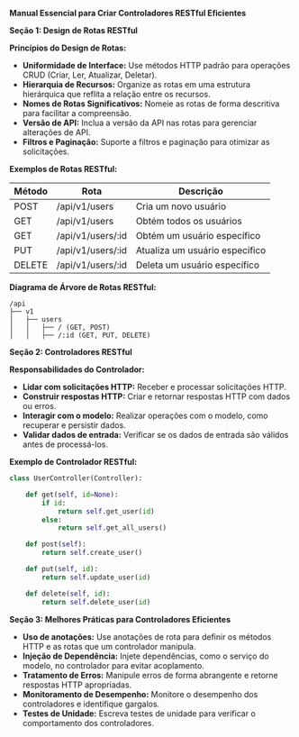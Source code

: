 **Manual Essencial para Criar Controladores RESTful Eficientes**

**Seção 1: Design de Rotas RESTful**

**Princípios do Design de Rotas:**

* **Uniformidade de Interface:** Use métodos HTTP padrão para operações CRUD (Criar, Ler, Atualizar, Deletar).
* **Hierarquia de Recursos:** Organize as rotas em uma estrutura hierárquica que reflita a relação entre os recursos.
* **Nomes de Rotas Significativos:** Nomeie as rotas de forma descritiva para facilitar a compreensão.
* **Versão de API:** Inclua a versão da API nas rotas para gerenciar alterações de API.
* **Filtros e Paginação:** Suporte a filtros e paginação para otimizar as solicitações.

**Exemplos de Rotas RESTful:**

| Método | Rota | Descrição |
|---|---|---|
| POST | /api/v1/users | Cria um novo usuário |
| GET | /api/v1/users | Obtém todos os usuários |
| GET | /api/v1/users/:id | Obtém um usuário específico |
| PUT | /api/v1/users/:id | Atualiza um usuário específico |
| DELETE | /api/v1/users/:id | Deleta um usuário específico |

**Diagrama de Árvore de Rotas RESTful:**

```
/api
├── v1
│   ├── users
│   │   ├── / (GET, POST)
│   │   ├── /:id (GET, PUT, DELETE)
```

**Seção 2: Controladores RESTful**

**Responsabilidades do Controlador:**

* **Lidar com solicitações HTTP:** Receber e processar solicitações HTTP.
* **Construir respostas HTTP:** Criar e retornar respostas HTTP com dados ou erros.
* **Interagir com o modelo:** Realizar operações com o modelo, como recuperar e persistir dados.
* **Validar dados de entrada:** Verificar se os dados de entrada são válidos antes de processá-los.

**Exemplo de Controlador RESTful:**

```python
class UserController(Controller):

    def get(self, id=None):
        if id:
            return self.get_user(id)
        else:
            return self.get_all_users()

    def post(self):
        return self.create_user()

    def put(self, id):
        return self.update_user(id)

    def delete(self, id):
        return self.delete_user(id)
```

**Seção 3: Melhores Práticas para Controladores Eficientes**

* **Uso de anotações:** Use anotações de rota para definir os métodos HTTP e as rotas que um controlador manipula.
* **Injeção de Dependência:** Injete dependências, como o serviço do modelo, no controlador para evitar acoplamento.
* **Tratamento de Erros:** Manipule erros de forma abrangente e retorne respostas HTTP apropriadas.
* **Monitoramento de Desempenho:** Monitore o desempenho dos controladores e identifique gargalos.
* **Testes de Unidade:** Escreva testes de unidade para verificar o comportamento dos controladores.
